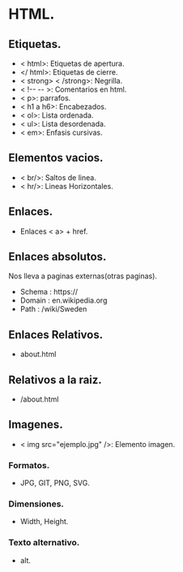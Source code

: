 # HTML.

## Etiquetas.
- < html>: Etiquetas de apertura.
- </ html>: Etiquetas de cierre.
- < strong> < /strong>: Negrilla.
- < !-- -- >: Comentarios en html.
- < p>: parrafos.
- < h1 a h6>: Encabezados.
- < ol>: Lista ordenada.
- < ul>: Lista desordenada.
- < em>: Enfasis cursivas.

## Elementos vacios.
- < br/>: Saltos de linea.
- < hr/>: Lineas Horizontales.

## Enlaces.
- Enlaces < a> + href.

## Enlaces absolutos.
Nos lleva a paginas externas(otras paginas).
- Schema : https://
- Domain : en.wikipedia.org
- Path : /wiki/Sweden

## Enlaces Relativos.
- about.html

## Relativos a la raiz.
- /about.html

## Imagenes.
- < img src="ejemplo.jpg" />: Elemento imagen.

### Formatos.
- JPG, GIT, PNG, SVG.

### Dimensiones.
- Width, Height.

### Texto alternativo.
- alt.



